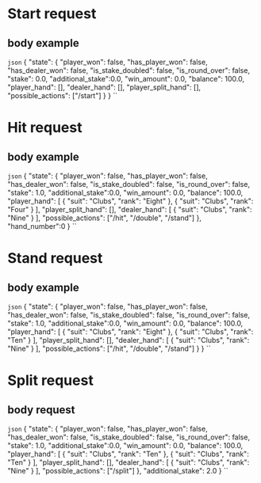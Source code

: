 # Start request

## body example

```json```
{
    "state": {
        "player_won": false,
        "has_player_won": false,
        "has_dealer_won": false,
        "is_stake_doubled": false,
        "is_round_over": false,
        "stake": 0.0,
        "additional_stake":0.0,
        "win_amount": 0.0,
        "balance": 100.0,
        "player_hand": [],
        "dealer_hand": [],
        "player_split_hand": [],
        "possible_actions": ["/start"]
    }
}
``

# Hit request

## body example

```json```
{
    "state": {
        "player_won": false,
        "has_player_won": false,
        "has_dealer_won": false,
        "is_stake_doubled": false,
        "is_round_over": false,
        "stake": 1.0,
        "additional_stake":0.0,
        "win_amount": 0.0,
        "balance": 100.0,
        "player_hand": [
            {
                "suit": "Clubs",
                "rank": "Eight"
            },
            {
                "suit": "Clubs",
                "rank": "Four"
            }
        ],
        "player_split_hand": [],
        "dealer_hand": [
            {
                "suit": "Clubs",
                "rank": "Nine"
            }
        ],
        "possible_actions": ["/hit", "/double", "/stand"]
    },
    "hand_number":0
}
``

# Stand request

## body example

``` json ```
{
    "state": {
        "player_won": false,
        "has_player_won": false,
        "has_dealer_won": false,
        "is_stake_doubled": false,
        "is_round_over": false,
        "stake": 1.0,
        "additional_stake":0.0,
        "win_amount": 0.0,
        "balance": 100.0,
        "player_hand": [
            {
                "suit": "Clubs",
                "rank": "Eight"
            },
            {
                "suit": "Clubs",
                "rank": "Ten"
            }
        ],
        "player_split_hand": [],
        "dealer_hand": [
            {
                "suit": "Clubs",
                "rank": "Nine"
            }
        ],
        "possible_actions": ["/hit", "/double", "/stand"]
    }
}
``

# Split request

## body request

``` json ```
{
    "state": {
        "player_won": false,
        "has_player_won": false,
        "has_dealer_won": false,
        "is_stake_doubled": false,
        "is_round_over": false,
        "stake": 1.0,
        "additional_stake":0.0,
        "win_amount": 0.0,
        "balance": 100.0,
        "player_hand": [
            {
                "suit": "Clubs",
                "rank": "Ten"
            },
            {
                "suit": "Clubs",
                "rank": "Ten"
            }
        ],
        "player_split_hand": [],
        "dealer_hand": [
            {
                "suit": "Clubs",
                "rank": "Nine"
            }
        ],
        "possible_actions": ["/split"]
    },
    "additional_stake": 2.0
}
``
